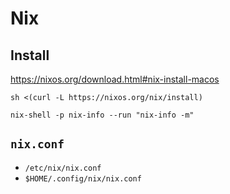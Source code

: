 # Nix

## Install

https://nixos.org/download.html#nix-install-macos

`sh <(curl -L https://nixos.org/nix/install)`

`nix-shell -p nix-info --run "nix-info -m"`

## `nix.conf`

* `/etc/nix/nix.conf`
* `$HOME/.config/nix/nix.conf`
